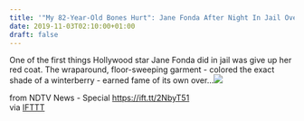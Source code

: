 ```yaml
---
title: '"My 82-Year-Old Bones Hurt": Jane Fonda After Night In Jail Over Protest'
date: 2019-11-03T02:10:00+01:00
draft: false
---
```


One of the first things Hollywood star Jane Fonda did in jail was give up her red coat. The wraparound, floor-sweeping garment - colored the exact shade of a winterberry - earned fame of its own over...![](http://feeds.feedburner.com/~r/NDTV-LatestNews/~4/cJFivdWXVFw)  
  
from NDTV News - Special https://ift.tt/2NbyT51  
via [IFTTT](https://ifttt.com/?ref=da&site=blogger)